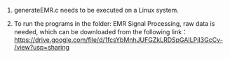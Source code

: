 1. generateEMR.c needs to be executed on a Linux system.

2. To run the programs in the folder: EMR Signal Processing, raw data is needed, which can be downloaded from the following link：
https://drive.google.com/file/d/1fcsYbMnhJUFGZkLRDSpGAILPjI3GcCv-/view?usp=sharing
